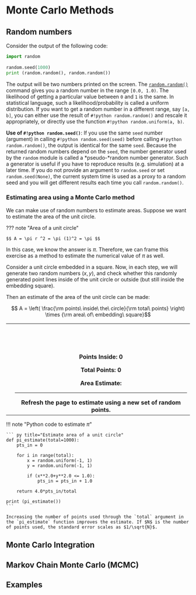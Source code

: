 # Monte Carlo Methods

## Random numbers

Consider the output of the following code:
``` py title="random module"
import random            
    
random.seed(1000)        
print (random.random(), random.random())
```

The output will be two numbers printed on the screen. The [`random.random()`](https://docs.python.org/3/library/random.html) command gives you a random number in the range `[0.0, 1.0)`. The likelihood of getting a particular value between `0` and `1` is the same. In statistical language, such a likelihood/probability is called a uniform distribution. If you want to get a random number in a different range, say `[a, b]`, you can either use the result of `#!python random.random()` and rescale it appropriately, or directly use the function `#!python random.uniform(a, b)`.

**Use of `#!python random.seed()`**: If you use the same `seed` number (argument) in calling `#!python random.seed(seed)` before calling `#!python random.random()`, the output is identical for the same `seed`. Because the returned random numbers depend on the `seed`, the number generator used by the `random` module is called a *pseudo-*random number generator. Such a generator is useful if you have to reproduce results (e.g. simulation) at a later time. If you do not provide an argument to `random.seed` or set `random.seed(None)`, the current system time is used as a proxy to a random seed and you will get different results each time you call `random.random()`.


### Estimating area using a Monte Carlo method

We can make use of random numbers to estimate areas. Suppose we want to estimate the area of the unit circle. 

??? note "Area of a unit circle"

    $$ A = \pi r ^2 = \pi (1)^2 = \pi $$

In this case, we know the answer is $\pi$. Therefore, we can frame this exercise as a method to estimate the numerical value of $\pi$ as well.

Consider a unit circle embedded in a square. Now, in each step, we will generate two random numbers $(x, y)$, and check whether this randomly generated point lines inside of the unit circle or outside (but still inside the embedding square).

Then an estimate of the area of the unit circle can be made:

$$ A = \left( \frac{\rm points\ inside\ the\ circle}{\rm total\ points} \right) \times {\rm area\ of\ embedding\ square}$$


<table>
<tr>
<th>
<canvas id="canvas1" width="300" height="300"</canvas>
</th>
<th>
<br><br><br>

<p>Points Inside: <label id="label1">0</label>  </p>

<p>Total Points: <label id="label2">0</label></p>

<p>Area Estimate: <label id="Aest"></label>  </p>
<hr>
Refresh the page to estimate using a new set of random points.
</th>
</tr>
</table>
<script>
    var canvas = document.getElementById('canvas1')
    
    if (canvas.getContext) {
            var ctx = canvas.getContext('2d');
    }
    
    ctx.beginPath();
    ctx.strokeStyle="blue";
    ctx.rect(50, 50, 200, 200);
    ctx.stroke();
          
    ctx.beginPath();
    ctx.strokeStyle="red";
    ctx.arc(150, 150, 100, 2*Math.PI, false);
    ctx.stroke();
            
    let pts = 0;
    let total = 0;
        
    function randomPoint() {
    
        x = Math.random()*200+50;
        y = Math.random()*200+50;
        
        if ((x-150)*(x-150)+(y-150)*(y-150)<=10000) {
            pts = pts + 1;
            ctx.fillStyle="green";
        } else {
            ctx.fillStyle="blue";
        }
        
        total = total + 1;  
        
        ctx.fillRect(x, y, 1, 1);
        document.getElementById('label1').innerHTML = pts;
        document.getElementById('label2').innerHTML = total;
        
        Area = 4*pts/total
        document.getElementById('Aest').innerHTML = Area;
        
    }
    
    for (let i = 0; i < 100000; i++) {
        setTimeout(function() { randomPoint();}, 1000);                     
    }

</script>


!!! note "Python code to estimate $\pi$"

    ``` py title="Estimate area of a unit circle"
    def pi_estimate(total=1000):
        pts_in = 0
        
        for i in range(total):
            x = random.uniform(-1, 1)
            y = random.uniform(-1, 1)
        
            if (x**2.0+y**2.0 <= 1.0):
                pts_in = pts_in + 1.0
    
        return 4.0*pts_in/total
    
    print (pi_estimate())
    ```
    
    Increasing the number of points used through the `total` argument in the `pi_estimate` function improves the estimate. If $N$ is the number of points used, the standard error scales as $1/\sqrt{N}$.
    



## Monte Carlo Integration

## Markov Chain Monte Carlo (MCMC)

## Examples
